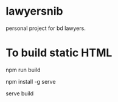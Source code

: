 # lawyersnib
personal project for bd lawyers.


# To build static HTML
npm run build

npm install -g serve

serve build
